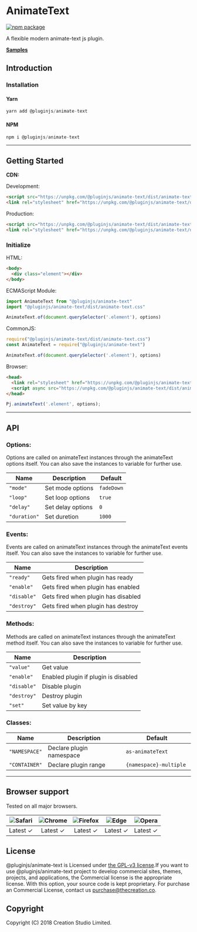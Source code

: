 # AnimateText
[![npm package](https://img.shields.io/npm/v/@pluginjs/animate-text.svg)](https://www.npmjs.com/package/@pluginjs/animate-text)

A flexible modern animate-text js plugin.

**[Samples](https://codesandbox.io/s/github/pluginjs/plugin.js/tree/master/modules/animateText/samples)**

## Introduction
### Installation

#### Yarn
```javascript
yarn add @pluginjs/animate-text
```
#### NPM
```javascript
npm i @pluginjs/animate-text
```
---

## Getting Started

**CDN:**

Development:
```html
<script src="https://unpkg.com/@pluginjs/animate-text/dist/animate-text.js"></script>
<link rel="stylesheet" href="https://unpkg.com/@pluginjs/animate-text/dist/animate-text.css">
```
Production:
```html
<script src="https://unpkg.com/@pluginjs/animate-text/dist/animate-text.min.js"></script>
<link rel="stylesheet" href="https://unpkg.com/@pluginjs/animate-text/dist/animate-text.min.css">
```

### Initialize
HTML:
```html
<body>
  <div class="element"></div>
</body>
```
ECMAScript Module:
```javascript
import AnimateText from "@pluginjs/animate-text"
import "@pluginjs/animate-text/dist/animate-text.css"

AnimateText.of(document.querySelector('.element'), options)
```
CommonJS:
```javascript
require("@pluginjs/animate-text/dist/animate-text.css")
const AnimateText = require("@pluginjs/animate-text")

AnimateText.of(document.querySelector('.element'), options)
```
Browser:
```html
<head>
  <link rel="stylesheet" href="https://unpkg.com/@pluginjs/animate-text/dist/animate-text.css">
  <script async src="https://unpkg.com/@pluginjs/animate-text/dist/animate-text.js"></script>
</head>
```
```javascript
Pj.animateText('.element', options);
```
---
## API

### Options:
Options are called on animateText instances through the animateText options itself.
You can also save the instances to variable for further use.

Name | Description | Default
-----|--------------|-----
`"mode"` | Set mode options | `fadeDown`
`"loop"` | Set loop options | `true`
`"delay"` | Set delay options | `0`
`"duration"` | Set duretion | `1000`

### Events:
Events are called on animateText instances through the animateText events itself.
You can also save the instances to variable for further use.

Name | Description
-----|-----
`"ready"` | Gets fired when plugin has ready
`"enable"` | Gets fired when plugin has enabled
`"disable"` | Gets fired when plugin has disabled
`"destroy"` | Gets fired when plugin has destroy


### Methods:
Methods are called on animateText instances through the animateText method itself.
You can also save the instances to variable for further use.

Name | Description
-----|-----
`"value"` | Get value
`"enable"` | Enabled plugin if plugin is disabled
`"disable"` | Disable plugin
`"destroy"` | Destroy plugin
`"set"` | Set value by key


### Classes:
Name | Description | Default
-----|------|------
`"NAMESPACE"` | Declare plugin namespace | `as-animateText`
`"CONTAINER"` | Declare plugin range | `{namespace}-multiple `



---

## Browser support

Tested on all major browsers.

| <img src="https://raw.githubusercontent.com/alrra/browser-logos/master/src/safari/safari_32x32.png" alt="Safari"> | <img src="https://raw.githubusercontent.com/alrra/browser-logos/master/src/chrome/chrome_32x32.png" alt="Chrome"> | <img src="https://raw.githubusercontent.com/alrra/browser-logos/master/src/firefox/firefox_32x32.png" alt="Firefox"> | <img src="https://raw.githubusercontent.com/alrra/browser-logos/master/src/edge/edge_32x32.png" alt="Edge"> | <img src="https://raw.githubusercontent.com/alrra/browser-logos/master/src/opera/opera_32x32.png" alt="Opera"> |
|:--:|:--:|:--:|:--:|:--:|
| Latest ✓ | Latest ✓ | Latest ✓ | Latest ✓ | Latest ✓ |

## License
@pluginjs/animate-text is Licensed under [the GPL-v3 license](LICENSE).If you want to use @pluginjs/animate-text project to develop commercial sites, themes, projects, and applications, the Commercial license is the appropriate license. With this option, your source code is kept proprietary. For purchase an Commercial License, contact us purchase@thecreation.co.

## Copyright
Copyright (C) 2018 Creation Studio Limited.